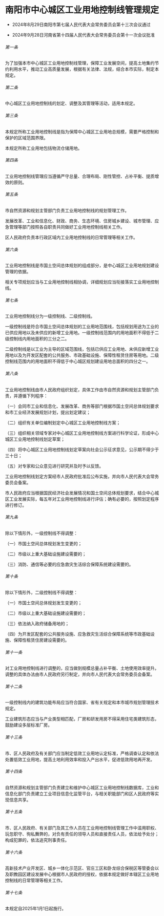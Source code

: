 # 南阳市中心城区工业用地控制线管理规定

- 2024年8月29日南阳市第七届人民代表大会常务委员会第十三次会议通过

- 2024年9月28日河南省第十四届人民代表大会常务委员会第十一次会议批准

<!-- INFO END -->

###### 第一条

为了加强本市中心城区工业用地控制线管理，保障工业发展空间，提高土地集约节约利用水平，推动工业高质量发展，根据有关法律、法规，结合本市实际，制定本规定。

###### 第二条

中心城区工业用地控制线的划定、调整及其管理等活动，适用本规定。

###### 第三条

本规定所称工业用地控制线是指为保障中心城区工业用地总规模，需要严格控制和保护的区域范围界限。

本规定所称工业用地包括物流仓储用地。

###### 第四条

工业用地控制线管理应当遵循严守总量、合理布局、刚性管控、占补平衡、提质增效的原则。

###### 第五条

市自然资源和规划主管部门负责工业用地控制线的规划管理工作。

发展改革、工业和信息化、财政、商务、生态环境、住房城乡建设、城市管理、应急管理等部门按照各自职责共同做好工业用地控制线相关工作。

区人民政府负责本行政区域内工业用地控制线的日常管理等相关工作。

###### 第六条

工业用地控制线是市国土空间总体规划的组成部分，是中心城区工业用地规划建设管理的依据。

相关专项规划应当与工业用地控制线相协调，详细规划应当衔接落实工业用地控制线。

###### 第七条

工业用地控制线分为一级控制线、二级控制线。

一级控制线是符合市国土空间总体规划的工业用地范围线，包括规划用途为工业的已供应用地以及未供应的新增工业用地。一级控制线范围内的用地面积不得低于二级控制线内用地面积的三分之二。

二级控制线是以工业为主导的区域范围线，包括已供应工业用地、未供应新增工业用地以及为开发区配套的公共服务、市政基础设施、保障性租赁住房等用地。二级控制线范围内的用地面积不得低于中心城区规划建设用地总面积的四分之一。

###### 第八条

工业用地控制线由市人民政府组织划定，具体工作由市自然资源和规划主管部门负责，并遵循下列程序：

（一）会同市工业和信息化、发展改革、商务等部门根据市国土空间总体规划要求和市工业经济发展规划计划，提出划定建议；

（二）组织有关单位编制划定中心城区工业用地控制线方案；

（三）组织相关领域专家对中心城区工业用地控制线方案进行科学论证，形成中心城区工业用地控制线划定草案；

（四）将中心城区工业用地控制线划定草案向社会公示征求意见，公示期不得少于三十日；

（五）对专家和公众意见进行研究并及时予以反馈。

工业用地控制线划定方案经市人民政府批准后公布实施，并向市人民代表大会常务委员会备案。

市人民政府应当根据国民经济社会发展情况和国土空间总体规划要求，结合中心城区工业发展实际，每五年对工业用地控制线进行评估；确有必要的，按照划定程序进行修订。

###### 第九条

除以下情形外，一级控制线不得调整：

（一）市国土空间总体规划发生变更的；

（二）市级以上重大基础设施建设需要的；

（三）消防、通信等必要的应急救灾生活综合保障系统建设需要的。

###### 第十条

除以下情形外，二级控制线不得调整：

（一）市国土空间总体规划发生变更的；

（二）市级以上重大基础设施建设需要的；

（三）依法纳入政府储备用地的；

（四）为开发区配套的公共服务设施、应急救灾生活综合保障系统等市政基础设施、保障性租赁住房建设需要的。

###### 第十一条

对工业用地控制线进行调整的，应当做到规模总量占补平衡、土地使用效率提升。调整的具体办法由市人民政府另行制定，并向市人民代表大会常务委员会备案。

###### 第十二条

一级控制线内的建筑功能布局应当符合国家、省有关规定和本市城市规划管理技术规定。

工业建筑形态应当与产业类型相匹配，厂房和研发用房不得采用住宅类建筑形态，鼓励建设多层标准厂房。

###### 第十三条

市、区人民政府及有关部门应当制定低效工业用地认定标准，严格调查认定和依法处置低效工业用地，提高土地利用效率和投入产出水平，促进低效用地再开发。

###### 第十四条

自然资源和规划主管部门负责建立和维护中心城区工业用地控制线数据库，工业和信息化部门负责建立工业项目信息化监管平台，与相关职能部门和区人民政府等实现信息共享。

###### 第十五条

市、区人民政府、有关部门及其工作人员在工业用地控制线管理工作中滥用职权、玩忽职守、徇私舞弊的，对负有责任的领导人员和直接责任人员，依法给予处分；构成犯罪的，依法追究刑事责任。

###### 第十六条

高新技术产业开发区、城乡一体化示范区、官庄工区和卧龙综合保税区等管委会以及职教园区建设发展中心根据市人民政府的授权，依据本规定做好本辖区工业用地控制线的日常管理等相关工作。

###### 第十七条

本规定自2025年1月1日起施行。

